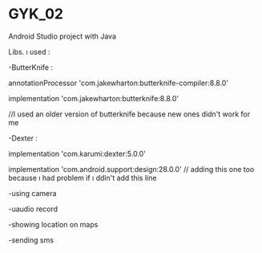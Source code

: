 # GYK_02
Android Studio project with Java

Libs. ı used :

-ButterKnife :

annotationProcessor 'com.jakewharton:butterknife-compiler:8.8.0'

implementation 'com.jakewharton:butterknife:8.8.0'

//I used an older version of butterknife because new ones didn't work for me 

-Dexter :

implementation 'com.karumi:dexter:5.0.0'

implementation 'com.android.support:design:28.0.0' // adding this one too because ı had problem if ı ddin't add this line


-using camera

-uaudio record 

-showing location on maps 

-sending sms 
